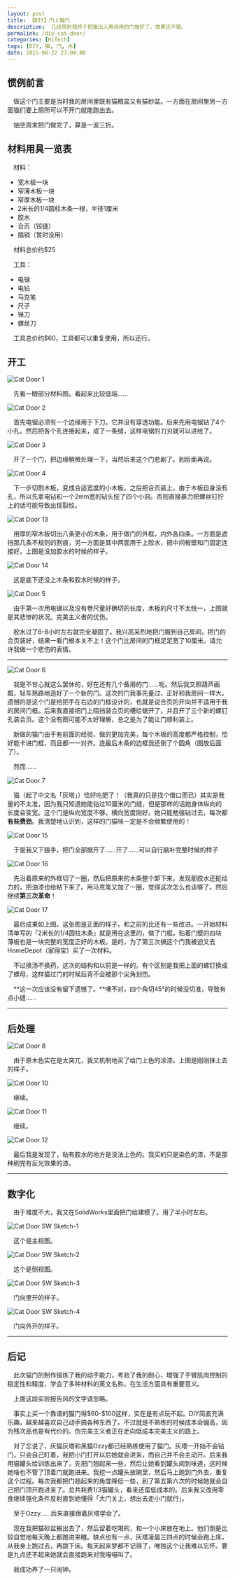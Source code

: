 ```yaml
---
layout: post
title: 【DIY】门上猫门
description:  几经周折我终于把猫出入房间用的门做好了。效果还不错。
permalink: /diy-cat-door/
categories: [HiTech]
tags: [DIY, 猫, 门, 木]
date: 2015-08-22 23:04:00
--- 
```


## 惯例前言

　做这个门主要是当时我的房间里既有猫粮盆又有猫砂盆。一方面在房间里另一方面猫们要上厕所可以不开门就能跑出去。

　抽空周末把门做完了，算是一波三折。

## 材料用具一览表

　材料：

- 宽木板一块
- 窄薄木板一块
- 窄厚木板一块
- 2米长的1/4圆柱木条一根，半径1厘米
- 胶水
- 合页（铰链）
- 插销（暂时没用）

　材料总价约\$25

　工具：

- 电锯
- 电钻
- 马克笔
- 尺子
- 锉刀
- 螺丝刀

　工具总价约\$60，工具都可以重复使用，所以还行。

## 开工

![Cat Door 1](http://lanternd.qiniudn.com/Pic4Post/diy-cat-door/cat-door-1.jpg "工具材料小览")

　先看一眼部分材料图。看起来比较低端……

![Cat Door 2](http://lanternd.qiniudn.com/Pic4Post/diy-cat-door/cat-door-2.jpg "锯开一个口子")

　首先电锯必须有一个边缘用于下刀，它并没有穿透功能。后来先用电锯钻了4个小孔。然后把各个孔连接起来，成了一条缝，这样电锯的刀刃就可以进给了。

![Cat Door 3](http://lanternd.qiniudn.com/Pic4Post/diy-cat-door/cat-door-3.jpg "3")

　开了一个门，把边缘稍微处理一下，当然后来这个门悲剧了。到后面再说。

![Cat Door 4](http://lanternd.qiniudn.com/Pic4Post/diy-cat-door/cat-door-4.jpg "4")

　下一步切割木板，变成合适宽度的小木板。之后把合页装上，由于木板自身没有孔，所以先拿电钻和一个2mm宽的钻头挖了四个小洞。否则直接暴力把螺丝钉拧上的话可能导致出现裂纹。

![Cat Door 13](http://lanternd.qiniudn.com/Pic4Post/diy-cat-door/cat-door-13.jpg "13")

　用厚的窄木板切出八条更小的木条，用于做门的外框，内外各四条。一方面是遮挡那几条不规则的割痕，另一方面是其中两面用于上胶水，把中间板壁和门固定连接好。上图是没加胶水的时候的样子。

![Cat Door 14](http://lanternd.qiniudn.com/Pic4Post/diy-cat-door/cat-door-14.jpg "14")

　这是底下还没上木条和胶水时候的样子。

![Cat Door 5](http://lanternd.qiniudn.com/Pic4Post/diy-cat-door/cat-door-5.jpg "5")

　由于第一次用电锯以及没有卷尺量好确切的长度，木板的尺寸不太统一，上图就是其悲惨的状况。完美主义者的忧伤。

　胶水过了6-8小时左右就完全凝固了。我兴高采烈地把门搬到自己房间，把门的合页装好，结果一看门根本关不上！这个门比房间的门框足足宽了10厘米。请允许我做一个悲伤的表情。

------

![Cat Door 6](http://lanternd.qiniudn.com/Pic4Post/diy-cat-door/cat-door-6.jpg "6")

　我是不甘心就这么罢休的，好在还有几个备用的门……呃。然后我又照葫芦画瓢，轻车熟路地造好了一个新的门。这次的门我事先量过，正好和我房间一样大。遗憾的是这个门是给把手在右边的门框设计的，也就是说合页的开向并不适用于我的房间门框。后来我直接把门上阻挡装合页的槽给锯开了，并且开了三个新的螺钉孔装合页。这个没有图可能不太好理解，总之是为了能让门顺利装上。

　新做的猫门由于有前面的经验，做的更加完美，每个木板的高度都严格控制，恰好能卡进门框，而且都一一对齐。连最后木条的边框我还倒了个圆角（图放后面了）。

　然而……

![Cat Door 7](http://lanternd.qiniudn.com/Pic4Post/diy-cat-door/cat-door-7.jpg "7")

　猫（起了中文名「灰塔」）恰好吃肥了！（我真的只是找个借口而已）其实是我量的不太准，因为我只知道她能钻过10厘米的门缝，但是那样的话她身体纵向的长度会变宽。这个门是纵向宽度不够，横向宽度刚好。她只能勉强钻过去，每次都**有些费劲**。我清楚地认识到，这样的门猫咪一定是不会频繁使用的！

![Cat Door 15](http://lanternd.qiniudn.com/Pic4Post/diy-cat-door/cat-door-15.jpg "15")

　于是我又下狠手，把门全部据开了……开了……可以自行脑补完整时候的样子

![Cat Door 16](http://lanternd.qiniudn.com/Pic4Post/diy-cat-door/cat-door-16.jpg "16")

　先沿着原来的外框切了一圈，然后把原来的木条整个卸下来，发现那胶水还挺给力的，把油漆也给粘下来了。用马克笔又加了一圈，觉得这次怎么也该够了。然后继续**第三次革命**！

![Cat Door 17](http://lanternd.qiniudn.com/Pic4Post/diy-cat-door/cat-door-17.jpg "17")

　最后成果如上图。这张图是正面的样子。和之前的比还有一些改进。一开始材料清单写的「2米长的1/4圆柱木条」就是用在这里的，做了门框。贴着门壁的四块薄板也是一块完整的宽度正好的木板。是的，为了第三次搞这个门我被迫又去HomeDepot（家得宝）买了一次材料。

　不过换汤不换药，这次的结构和以前是一样的。有个区别是我把上面的螺钉换成了螺母，这样猫过门的时候后背不会被那个尖角划伤。

　**这一次应该没有留下遗憾了。**噢不对，四个角切45°的时候没切准，导致有点小缝……

------

## 后处理

![Cat Door 8](http://lanternd.qiniudn.com/Pic4Post/diy-cat-door/cat-door-8.jpg "8")

　由于原木色实在是太突兀，我又机制地买了给门上色的涂漆。上图是刚刚抹上去的样子。

![Cat Door 10](http://lanternd.qiniudn.com/Pic4Post/diy-cat-door/cat-door-10.jpg "10")

　继续。

![Cat Door 11](http://lanternd.qiniudn.com/Pic4Post/diy-cat-door/cat-door-11.jpg "11")

　继续。

![Cat Door 12](http://lanternd.qiniudn.com/Pic4Post/diy-cat-door/cat-door-12.jpg "12")

　最后我是发现了，粘有胶水的地方是没法上色的。我买的只是染色的漆，不是那种刷完有反光效果的漆。

------

## 数字化

　由于难度不大，我又在SolidWorks里面把门给建模了。用了半小时左右。

![Cat Door SW Sketch-1](http://lanternd.qiniudn.com/Pic4Post/diy-cat-door/sw-assem-1.jpg "主视图")

　这个是主视图。

![Cat Door SW Sketch-2](http://lanternd.qiniudn.com/Pic4Post/diy-cat-door/sw-assem-2.jpg "侧面")

　这个是侧视图。

![Cat Door SW Sketch-3](http://lanternd.qiniudn.com/Pic4Post/diy-cat-door/sw-assem-3.jpg "向里开示意图")

　门向里开的样子。

![Cat Door SW Sketch-4](http://lanternd.qiniudn.com/Pic4Post/diy-cat-door/sw-assem-4.jpg "向外开示意图")

　门向外开的样子。

------

## 后记

　此次猫门的制作锻炼了我的动手能力，考验了我的耐心，增强了手臂肌肉控制的稳定性和精度，学会了多种材料的英文名称，在生活方面具有重要意义。

　上面这段实验报告风的文字请忽略。

　事实上买一个靠谱的猫门得\$60-\$100这样，实在是有点玩不起。DIY简直充满乐趣，越来越喜欢自己动手搞各种东西了。不过就是不熟练的时候成本会偏高，因为残次品也是有代价的。伪完美主义者正在走向低成本完美主义的路上。

　对了忘说了，灰猫灰塔和黑猫Ozzy都已经熟练使用了猫门。灰塔一开始不会钻门，只会自己盯着，我把小门打开以后她就会进来，而自己并不会主动开。后来我用猫罐头给训练出来了，先把门翘起来一些，然后让她看到罐头闻到味道，这时候她啥也不管了顶着门就跑进来。我挖一点罐头放碗里，然后马上跑到门外去，重复这个过程。每次我都把门翘起来的角度降低一些，到了第五第六次的时候她就会自己把门顶开跑进来了。总共耗费1/3猫罐头，看来还蛮低成本的。后来我又改用零食继续强化条件反射直到她懂得「大门关上，想出去走小门就行」。

　至于Ozzy……后来直接跟着灰塔学会了。

　现在我把猫砂盆搬出去了，然后留着吃喝的，和一个小床放在地上。他们倒是比较自觉地每天晚上都跑进来睡。缺点也有一点，灰塔凌晨三四点的时候会跑上床，从我身上跑过去，再跳下床。每天起来梦都不记得了，唯独这个让我难以忘怀。要是九点还不起来她就会直接跑来对我喵喵叫了。

　我成功养了一只闹钟。

